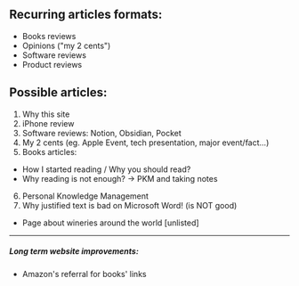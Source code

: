 ## Recurring articles formats:
- Books reviews
- Opinions ("my 2 cents")
- Software reviews
- Product reviews

## Possible articles:
1. Why this site
2. iPhone review
3. Software reviews: Notion, Obsidian, Pocket
4. My 2 cents (eg. Apple Event, tech presentation, major event/fact...)
5. Books articles:
  - How I started reading / Why you should read?
  - Why reading is not enough? -> PKM and taking notes
6. Personal Knowledge Management 
7. Why justified text is bad on Microsoft Word! (is NOT good)

- Page about wineries around the world [unlisted]


---
##### Long term website improvements:
- Amazon's referral for books' links